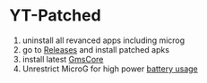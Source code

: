 # YT-Patched

1. uninstall all revanced apps including microg
2. go to [Releases](https://github.com/JoshuaRifareal/YT-Patched/releases) and install patched apks
3. install latest [GmsCore](https://github.com/microg/GmsCore) 
4. Unrestrict MicroG for high power [battery usage](https://dontkillmyapp.com/) 
